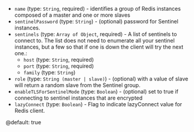 
* `name` (type: `String`, required) - identifies a group of Redis instances composed of a master and one or more slaves
* `sentinelPassword` (type: `String`) - (optional) password for Sentinel instances.
* `sentinels` (type: `Array of Object`, required) - A list of sentinels to connect to. The list does not need to enumerate all your sentinel instances, but a few so that if one is down the client will try the next one.: 
  * `host` (type: `String`, required)
  * `port` (type: `String`, required)
  * `family` (type: `String`)
* `role` (type: `String (master | slave)`) - (optional) with a value of slave will return a random slave from the Sentinel group.
* `enableTLSForSentinelMode` (type: `Boolean`) - (optional) set to true if connecting to sentinel instances that are encrypted
* `lazyConnect` (type: `Boolean`) - Flag to indicate lazyConnect value for Redis client.

@default: true